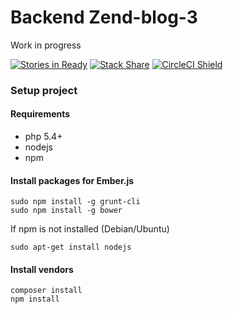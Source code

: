 Backend Zend-blog-3
===================

Work in progress

[![Stories in Ready](https://badge.waffle.io/morontt/zend-blog-3-backend.svg?label=ready&title=Ready)](http://waffle.io/morontt/zend-blog-3-backend)
[![Stack Share](http://img.shields.io/badge/tech-stack-0690fa.svg?style=flat)](http://stackshare.io/morontt/zend-blog-3-backend)
[![CircleCI Shield](https://circleci.com/gh/morontt/zend-blog-3-backend.svg?style=shield&circle-token=5e88cc76a02111e39b022a28d12cea94a688127f)](https://circleci.com/gh/morontt/zend-blog-3-backend)

### Setup project

#### Requirements

- php 5.4+
- nodejs
- npm

#### Install packages for Ember.js

    sudo npm install -g grunt-cli
    sudo npm install -g bower

If npm is not installed (Debian/Ubuntu)

    sudo apt-get install nodejs

#### Install vendors

    composer install
    npm install
